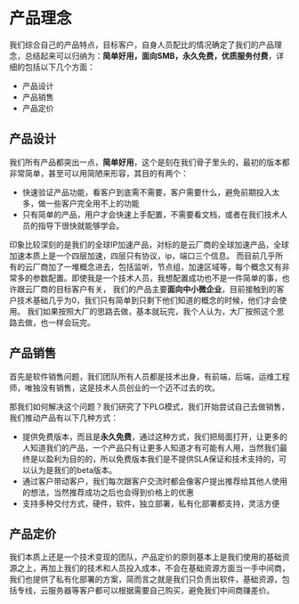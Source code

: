 # 产品理念
我们综合自己的产品特点，目标客户，自身人员配比的情况确定了我们的产品理念，总结起来可以归纳为：**简单好用，面向SMB，永久免费，优质服务付费**，详细的包括以下几个方面：

- 产品设计
- 产品销售
- 产品定价

## 产品设计
我们所有产品都突出一点，**简单好用**，这个是刻在我们骨子里头的，最初的版本都非常简单，甚至可以用简陋来形容，其目的有两个：

- 快速验证产品功能，看客户到底需不需要，客户需要什么，避免前期投入太多，做一些客户完全用不上的功能
- 只有简单的产品，用户才会快速上手配置，不需要看文档，或者在我们技术人员的指导下很快就能够学会。

印象比较深刻的是我们的全球IP加速产品，对标的是云厂商的全球加速产品，全球加速本质上是一个四层加速，四层只有协议，ip，端口三个信息。
而目前几乎所有的云厂商加了一堆概念进去，包括监听，节点组，加速区域等，每个概念又有非常多的参数配置。即使我是一个技术人员，我想配置成功也不是一件简单的事，也许跟云厂商的目标客户有关，
我们的产品主要**面向中小微企业**，目前接触到的客户技术基础几乎为0，我们只有简单到只剩下他们知道的概念的时候，他们才会使用。
我们如果按照大厂的思路去做，基本就玩完，我个人认为，大厂按照这个思路去做，也一样会玩完。

## 产品销售
首先是软件销售问题，我们团队所有人员都是技术出身，有前端，后端，运维工程师，唯独没有销售，这是技术人员创业的一个迈不过去的坎。

那我们如何解决这个问题？我们研究了下PLG模式，我们开始尝试自己去做销售，我们推动产品有以下几种方式：

- 提供免费版本，而且是**永久免费**，通过这种方式，我们把局面打开，让更多的人知道我们的产品，一个产品只有让更多人知道才有可能有人用，当然我们最终是以盈利为目的的，所以免费版本我们是不提供SLA保证和技术支持的，可以认为是我们的beta版本。
- 通过客户带动客户，我们每次跟客户交流时都会像客户提出推荐给其他人使用的想法，当然推荐成功之后也会得到价格上的优惠
- 支持多种交付方式，硬件，软件，独立部署，私有化部署都支持，灵活方便

## 产品定价
我们本质上还是一个技术变现的团队，产品定价的原则基本上是我们使用的基础资源之上，再加上我们的技术和人员投入成本，不会在基础资源方面当一手中间商，
我们也提供了私有化部署的方案，简而言之就是我们只负责出软件，基础资源，包括专线，云服务器等客户都可以根据需要自己购买，避免我们中间商赚差价。
